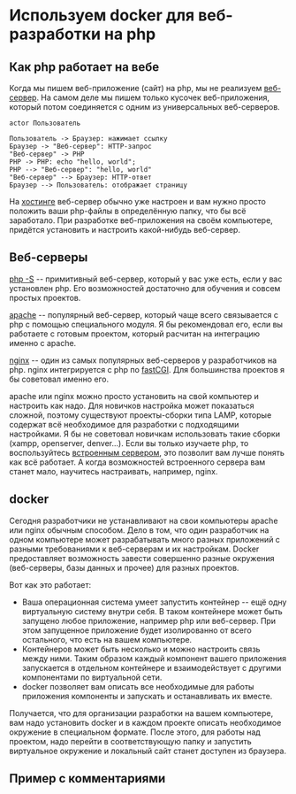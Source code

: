 # Используем docker для веб-разработки на php

## Как php работает на вебе

Когда мы пишем веб-приложение (сайт) на php, мы не реализуем [веб-сервер](https://ru.wikipedia.org/wiki/%D0%92%D0%B5%D0%B1-%D1%81%D0%B5%D1%80%D0%B2%D0%B5%D1%80). На самом деле мы пишем только кусочек веб-приложения, который потом соединяется с одним из универсальных веб-серверов.

```
actor Пользователь

Пользователь -> Браузер: нажимает ссылку
Браузер -> "Веб-сервер": HTTP-запрос
"Веб-сервер" -> PHP
PHP -> PHP: echo "hello, world";
PHP --> "Веб-сервер": "hello, world"
"Веб-сервер" --> Браузер: HTTP-ответ
Браузер --> Пользователь: отображает страницу
```

На [хостинге](https://ru.wikipedia.org/wiki/%D0%A5%D0%BE%D1%81%D1%82%D0%B8%D0%BD%D0%B3) веб-сервер обычно уже настроен и вам нужно просто положить ваши php-файлы в определённую папку, что бы всё заработало. При разработке веб-приложения на своём компьютере, придётся установить и настроить какой-нибудь веб-сервер.

## Веб-серверы

[php -S](https://www.php.net/manual/ru/features.commandline.webserver.php) -- примитивный веб-сервер, который у вас уже есть, если у вас установлен php. Его возможностей достаточно для обучения и совсем простых проектов.

[apache](https://httpd.apache.org/docs/2.4/) -- популярный веб-сервер, который чаще всего связывается с php с помощью специального модуля. Я бы рекомендовал его, если вы работаете с готовым проектом, который расчитан на интеграцию именно с apache.

[nginx](https://nginx.org/ru/docs/) -- один из самых популярных веб-серверов у разработчиков на php. nginx интегрируется с php по [fastCGI](https://ru.wikipedia.org/wiki/FastCGI). Для большинства проектов я бы советовал именно его.

apache или nginx можно просто установить на свой компьютер и настроить как надо. Для новичков настройка может показаться сложной, поэтому существуют проекты-сборки типа LAMP, которые содержат всё необходимое для разработки с подходящими настройками. Я бы не советовал новичкам использовать такие сборки (xampp, openserver, denver...). Если вы только изучаете php, то воспользуйтесь [встроенным сервером](https://www.php.net/manual/ru/features.commandline.webserver.php), это позволит вам лучше понять как всё работает. А когда возможностей встроенного сервера вам станет мало, научитесь настраивать, например, nginx.

## docker

Сегодня разработчики не устанавливают на свои компьютеры apache или nginx обычным способом. Дело в том, что один разработчик на одном компьютере может разрабатывать много разных приложений с разными требованиями к веб-серверам и их настройкам. Docker предоставляет возможность завести совершенно разные окружения (веб-серверы, базы данных и прочее) для разных проектов.

Вот как это работает:

+ Ваша операционная система умеет запустить контейнер -- ещё одну виртуальную систему внутри себя. В таком контейнере может быть запущено любое приложение, например php или веб-сервер. При этом запущенное приложение будет изолированно от всего остального, что есть на вашем компьютере.
+ Контейнеров может быть несколько и можно настроить связь между ними. Таким образом каждый компонент вашего приложения запускается в отдельном контейнере и взаимодействует с другими компонентами по виртуальной сети.
+ docker позволяет вам описать все необходимые для работы приложения компоненты и запускать и останавливать их вместе.

Получается, что для организации разработки на вашем компьютере, вам надо установить docker и в каждом проекте описать необходимое окружение в специальном формате. После этого, для работы над проектом, надо перейти в соответствующую папку и запустить виртуальное окружение и локальный сайт станет доступен из браузера.

## Пример с комментариями


